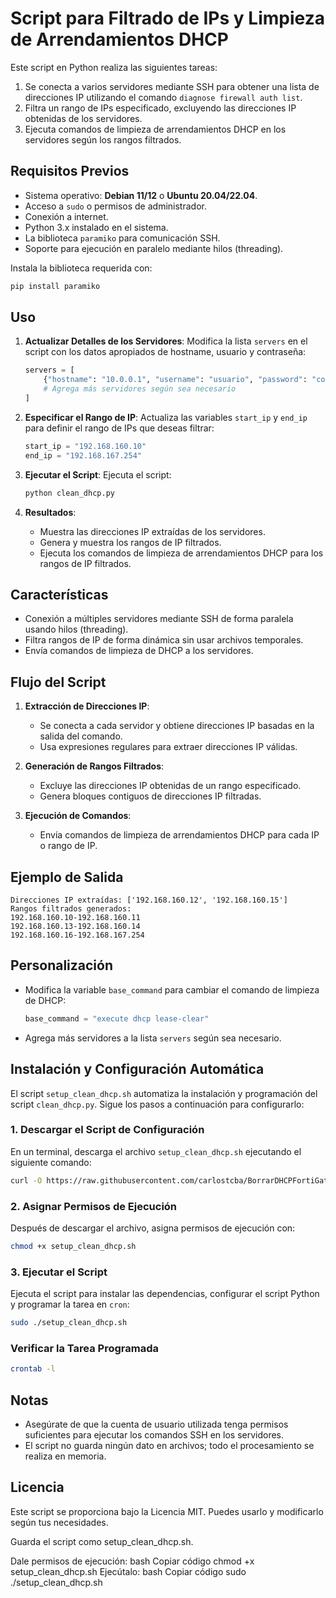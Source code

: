 
# Script para Filtrado de IPs y Limpieza de Arrendamientos DHCP

Este script en Python realiza las siguientes tareas:
1. Se conecta a varios servidores mediante SSH para obtener una lista de direcciones IP utilizando el comando `diagnose firewall auth list`.
2. Filtra un rango de IPs especificado, excluyendo las direcciones IP obtenidas de los servidores.
3. Ejecuta comandos de limpieza de arrendamientos DHCP en los servidores según los rangos filtrados.

## Requisitos Previos

- Sistema operativo: **Debian 11/12** o **Ubuntu 20.04/22.04**.
- Acceso a `sudo` o permisos de administrador.
- Conexión a internet.
- Python 3.x instalado en el sistema.
- La biblioteca `paramiko` para comunicación SSH.
- Soporte para ejecución en paralelo mediante hilos (threading).

Instala la biblioteca requerida con:
```bash
pip install paramiko
```

## Uso

1. **Actualizar Detalles de los Servidores**:
   Modifica la lista `servers` en el script con los datos apropiados de hostname, usuario y contraseña:
   ```python
   servers = [
       {"hostname": "10.0.0.1", "username": "usuario", "password": "contraseña"},
       # Agrega más servidores según sea necesario
   ]
   ```

2. **Especificar el Rango de IP**:
   Actualiza las variables `start_ip` y `end_ip` para definir el rango de IPs que deseas filtrar:
   ```python
   start_ip = "192.168.160.10"
   end_ip = "192.168.167.254"
   ```

3. **Ejecutar el Script**:
   Ejecuta el script:
   ```bash
   python clean_dhcp.py
   ```

4. **Resultados**:
   - Muestra las direcciones IP extraídas de los servidores.
   - Genera y muestra los rangos de IP filtrados.
   - Ejecuta los comandos de limpieza de arrendamientos DHCP para los rangos de IP filtrados.

## Características

- Conexión a múltiples servidores mediante SSH de forma paralela usando hilos (threading).
- Filtra rangos de IP de forma dinámica sin usar archivos temporales.
- Envía comandos de limpieza de DHCP a los servidores.

## Flujo del Script

1. **Extracción de Direcciones IP**:
   - Se conecta a cada servidor y obtiene direcciones IP basadas en la salida del comando.
   - Usa expresiones regulares para extraer direcciones IP válidas.

2. **Generación de Rangos Filtrados**:
   - Excluye las direcciones IP obtenidas de un rango especificado.
   - Genera bloques contiguos de direcciones IP filtradas.

3. **Ejecución de Comandos**:
   - Envía comandos de limpieza de arrendamientos DHCP para cada IP o rango de IP.

## Ejemplo de Salida

```
Direcciones IP extraídas: ['192.168.160.12', '192.168.160.15']
Rangos filtrados generados:
192.168.160.10-192.168.160.11
192.168.160.13-192.168.160.14
192.168.160.16-192.168.167.254
```

## Personalización

- Modifica la variable `base_command` para cambiar el comando de limpieza de DHCP:
  ```python
  base_command = "execute dhcp lease-clear"
  ```

- Agrega más servidores a la lista `servers` según sea necesario.

## Instalación y Configuración Automática

El script `setup_clean_dhcp.sh` automatiza la instalación y programación del script `clean_dhcp.py`. Sigue los pasos a continuación para configurarlo:

### 1. Descargar el Script de Configuración

En un terminal, descarga el archivo `setup_clean_dhcp.sh` ejecutando el siguiente comando:

```bash
curl -O https://raw.githubusercontent.com/carlostcba/BorrarDHCPFortiGate/main/setup_clean_dhcp.sh
```

### 2. Asignar Permisos de Ejecución

Después de descargar el archivo, asigna permisos de ejecución con:

```bash
chmod +x setup_clean_dhcp.sh
```

### 3. Ejecutar el Script

Ejecuta el script para instalar las dependencias, configurar el script Python y programar la tarea en `cron`:

```bash
sudo ./setup_clean_dhcp.sh
```

### Verificar la Tarea Programada

```bash
crontab -l
```

## Notas

- Asegúrate de que la cuenta de usuario utilizada tenga permisos suficientes para ejecutar los comandos SSH en los servidores.
- El script no guarda ningún dato en archivos; todo el procesamiento se realiza en memoria.

## Licencia

Este script se proporciona bajo la Licencia MIT. Puedes usarlo y modificarlo según tus necesidades.


Guarda el script como setup_clean_dhcp.sh.

Dale permisos de ejecución:
bash
Copiar código
chmod +x setup_clean_dhcp.sh
Ejecútalo:
bash
Copiar código
sudo ./setup_clean_dhcp.sh
